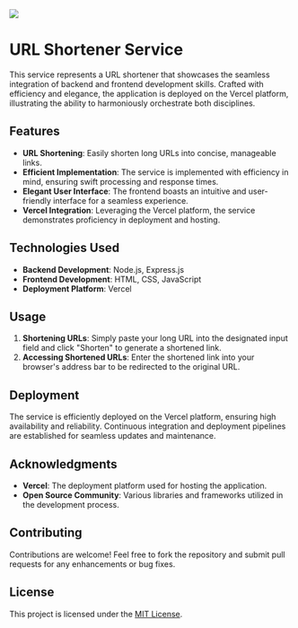 <img src="https://img.shields.io/badge/State-Finished-blue">

# URL Shortener Service

This service represents a URL shortener that showcases the seamless integration of backend and frontend development skills. Crafted with efficiency and elegance, the application is deployed on the Vercel platform, illustrating the ability to harmoniously orchestrate both disciplines.

## Features

- **URL Shortening**: Easily shorten long URLs into concise, manageable links.
- **Efficient Implementation**: The service is implemented with efficiency in mind, ensuring swift processing and response times.
- **Elegant User Interface**: The frontend boasts an intuitive and user-friendly interface for a seamless experience.
- **Vercel Integration**: Leveraging the Vercel platform, the service demonstrates proficiency in deployment and hosting.

## Technologies Used

- **Backend Development**: Node.js, Express.js
- **Frontend Development**: HTML, CSS, JavaScript
- **Deployment Platform**: Vercel

## Usage

1. **Shortening URLs**: Simply paste your long URL into the designated input field and click "Shorten" to generate a shortened link.
2. **Accessing Shortened URLs**: Enter the shortened link into your browser's address bar to be redirected to the original URL.

## Deployment

The service is efficiently deployed on the Vercel platform, ensuring high availability and reliability. Continuous integration and deployment pipelines are established for seamless updates and maintenance.

## Acknowledgments

- **Vercel**: The deployment platform used for hosting the application.
- **Open Source Community**: Various libraries and frameworks utilized in the development process.

## Contributing

Contributions are welcome! Feel free to fork the repository and submit pull requests for any enhancements or bug fixes.

## License

This project is licensed under the [MIT License](LICENSE).
